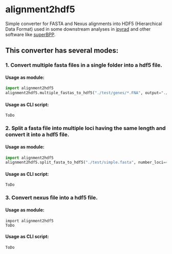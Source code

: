 # alignment2hdf5

Simple converter for FASTA and Nexus alignments into HDF5 (Hierarchical Data Format) used in some downstream analyses in [ipyrad](https://github.com/dereneaton/ipyrad) and other software like [superBPP](https://github.com/eaton-lab/superbpp).

## This converter has several modes:

### 1. Convert multiple fasta files in a single folder into a hdf5 file.
#### Usage as module:
```python
import alignment2hdf5
alignment2hdf5.multiple_fastas_to_hdf5("./test/genes/*.FNA", output="./test/alignment.hdf5")
```

#### Usage as CLI script:
```
ToDo
```

### 2. Split a fasta file into multiple loci having the same length and convert it into a hdf5 file.
#### Usage as module:
```python
import alignment2hdf5
alignment2hdf5.split_fasta_to_hdf5("./test/simple.fasta", number_loci=4, output="./test.simple.hdf5")
```

#### Usage as CLI script:
```
ToDo
```

### 3. Convert nexus file into a hdf5 file.
#### Usage as module:
```
import alignment2hdf5
ToDo
```

#### Usage as CLI script:
```
ToDo
```